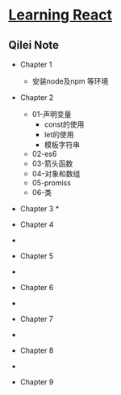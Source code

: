 [Learning React](https://github.com/MoonHighway/learning-react)
=================

## Qilei Note
* Chapter 1
   *  安装node及npm 等环境
* Chapter 2
   * 01-声明变量
     * const的使用
     * let的使用
     * 模板字符串
   * 02-es6
   * 03-箭头函数
   * 04-对象和数组
   * 05-promiss
   * 06-类

* Chapter 3
   *  
* Chapter 4
*
* Chapter 5
*
* Chapter 6
*
* Chapter 7
*
* Chapter 8
*
* Chapter 9

